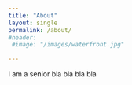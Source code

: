 ```yaml
---
title: "About"
layout: single
permalink: /about/
#header:
 #image: "/images/waterfront.jpg"

---
```


I am a senior bla bla bla bla
